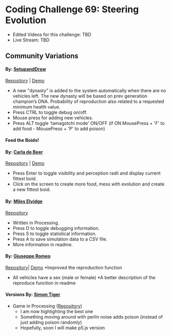 # Coding Challenge 69: Steering Evolution
* Edited Videos for this challenge: TBD
* Live Stream: TBD 

## Community Variations

#### By: [SetupandDraw](https://github.com/SetupandDraw)
[Repository](https://github.com/SetupandDraw/experiments/tree/gh-pages/Evolve_steering_Behavior) | [Demo](https://setupanddraw.github.io/experiments/Evolve_steering_Behavior/)
  * A new "dynasty" is added to the system automatically when there are no vehicles left. The new dynasty will be based on prev generation champion’s DNA. Probability of reproduction also related to a requested minimum health value.
  * Press CTRL to toggle debug on/off.
  * Mouse press for adding new vehicles.
  * Press ALT toggle 'tamagotchi mode' ON/OFF (if ON MousePress + 'F' to add food - MousePress + 'P' to add poison)
 
#### Feed the Boids!
#### By: [Carla de Beer](https://github.com/Carla-de-Beer)
[Repository](https://github.com/Carla-de-Beer/Feed-the-Boids) | [Demo](https://carla-de-beer.github.io/Feed-the-Boids/index.html)
  * Press Enter to toggle visibility and perception radii and display current fittest boid.
  * Click on the screen to create more food, mess with evolution and create a new fittest boid.
  
#### By: [Miles Elvidge](https://github.com/mileselvidge)
[Repository](https://github.com/mileselvidge/Genetic_Steering)
  * Written in Processing.
  * Press D to toggle debugging information.
  * Press S to toggle statistical information.
  * Press A to save simulation data to a CSV file.
  * More information in readme.
  
  #### By: [Giuseppe Romeo](https://github.com/origapepe)
[Repository](https://github.com/origapepe/Evolutionary-Steering-Behaviors)| [Demo](https://origapepe.github.io/Evolutionary-Steering-Behaviors/)
  *Improved the reproduction function
  * All vehicles have a sex (male or female)
  *A better description of the reproduce function in readme
  
  #### Versions By: [Simon Tiger](https://github.com/simon-tiger)
   * Game in Processing ([Repository](https://github.com/simon-tiger/Game_SteeringBehaviorsEvolution))
     * I am now highlighting the best one
     * Something moving around with perlin noise adds poison (instead of just adding poison randomly)
     * Hopefully, soon I will make p5.js version




